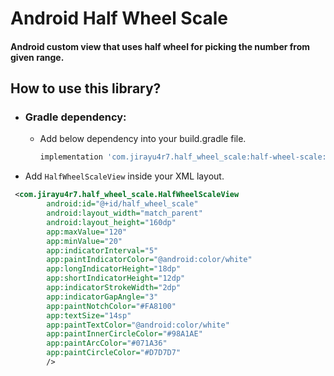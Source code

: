 # Android Half Wheel Scale

#### Android custom view that uses half wheel for picking the number from given range.

## How to use this library?
- ### Gradle dependency: 
    - Add below dependency into your build.gradle file.
        ```groovy
        implementation 'com.jirayu4r7.half_wheel_scale:half-wheel-scale:0.2'
        ```
- Add `HalfWheelScaleView` inside your XML layout.
```xml
 <com.jirayu4r7.half_wheel_scale.HalfWheelScaleView
        android:id="@+id/half_wheel_scale"
        android:layout_width="match_parent"
        android:layout_height="160dp"
        app:maxValue="120"
        app:minValue="20"
        app:indicatorInterval="5"
        app:paintIndicatorColor="@android:color/white"
        app:longIndicatorHeight="18dp"
        app:shortIndicatorHeight="12dp"
        app:indicatorStrokeWidth="2dp"
        app:indicatorGapAngle="3"
        app:paintNotchColor="#FA8100"
        app:textSize="14sp"
        app:paintTextColor="@android:color/white"
        app:paintInnerCircleColor="#98A1AE"
        app:paintArcColor="#071A36"
        app:paintCircleColor="#D7D7D7"
        />
```
